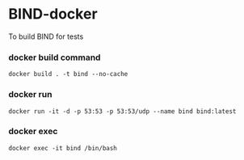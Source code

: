 # BIND-docker
To build BIND for tests

### docker build command
`docker build . -t bind --no-cache`

### docker run
`docker run -it -d -p 53:53 -p 53:53/udp --name bind bind:latest`

### docker exec
`docker exec -it bind /bin/bash`
